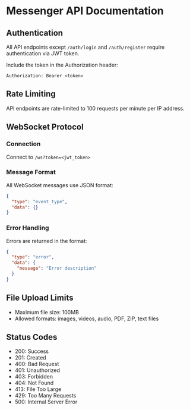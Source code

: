 # Messenger API Documentation

## Authentication

All API endpoints except `/auth/login` and `/auth/register` require authentication via JWT token.

Include the token in the Authorization header:
```
Authorization: Bearer <token>
```

## Rate Limiting

API endpoints are rate-limited to 100 requests per minute per IP address.

## WebSocket Protocol

### Connection

Connect to `/ws?token=<jwt_token>`

### Message Format

All WebSocket messages use JSON format:
```json
{
  "type": "event_type",
  "data": {}
}
```

### Error Handling

Errors are returned in the format:
```json
{
  "type": "error",
  "data": {
    "message": "Error description"
  }
}
```

## File Upload Limits

- Maximum file size: 100MB
- Allowed formats: images, videos, audio, PDF, ZIP, text files

## Status Codes

- 200: Success
- 201: Created
- 400: Bad Request
- 401: Unauthorized
- 403: Forbidden
- 404: Not Found
- 413: File Too Large
- 429: Too Many Requests
- 500: Internal Server Error